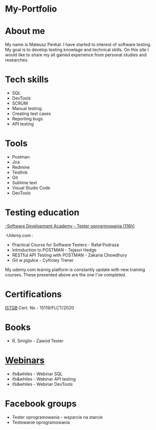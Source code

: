# My-Portfolio

# About me

  My name is Mateusz Penkal. I have started to interest of software testing. My goal is to develop testing knowlage and technical skills. 
  On this site I would like to share my all gained experience from personal studies and researches.

# Tech skills
  - SQL
  - DevTools
  - SCRUM
  - Manual testing
  - Creating test cases
  - Reporting bugs
  - API testing

# Tools
  - Postman
  - Jira
  - Redmine
  - Testlink
  - Git
  - Sublime text
  - Visual Studio Code
  - DevTools
  
# Testing education

  [-Software Development Academy - Tester oprogrmowania (116h)](https://sdacademy.pl/kursy/software-tester/)
  
  -Udemy.com :
  - Practical Course for Software Testers - Rafał Podraza
  - Introduction to POSTMAN - Tejasvi Hedge
  - RESTful API Testing with POSTMAN - Zakaria Chowdhury
  - Git w pigułce - Cyfrowy Trener
 
 My udemy.com learnig platform is constantly update with new training courses. These presented above are the one I've completed.
 
 # Certifications
 
 [ISTQB](http://scr.istqb.org/)  Cert. No - 15119/FLCT/2020
  
 # Books
 
 - R. Smiglin - Zawód Tester

 # [Webinars](https://www.czyitjestdlamnie.pl/warsztaty)
 - ifs&whiles - Webinar SQL
 - ifs&whiles - Webinar API testing
 - ifs&whiles - Webinar DevTools
 # Facebook groups
  - Tester oprogramowania - wsparcie na starcie
  - Testowanie oprogramowania
